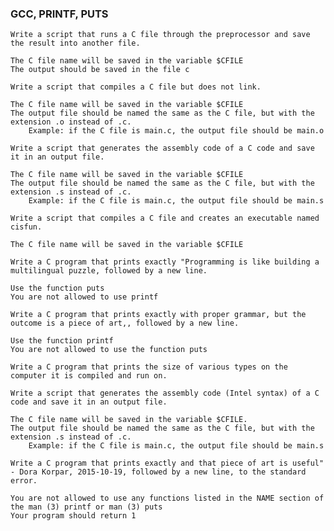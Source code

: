 ### GCC, PRINTF, PUTS

    Write a script that runs a C file through the preprocessor and save the result into another file.

    The C file name will be saved in the variable $CFILE
    The output should be saved in the file c

    Write a script that compiles a C file but does not link.

    The C file name will be saved in the variable $CFILE
    The output file should be named the same as the C file, but with the extension .o instead of .c.
        Example: if the C file is main.c, the output file should be main.o

    Write a script that generates the assembly code of a C code and save it in an output file.

    The C file name will be saved in the variable $CFILE
    The output file should be named the same as the C file, but with the extension .s instead of .c.
        Example: if the C file is main.c, the output file should be main.s

    Write a script that compiles a C file and creates an executable named cisfun.

    The C file name will be saved in the variable $CFILE

    Write a C program that prints exactly "Programming is like building a multilingual puzzle, followed by a new line.

    Use the function puts
    You are not allowed to use printf

    Write a C program that prints exactly with proper grammar, but the outcome is a piece of art,, followed by a new line.

    Use the function printf
    You are not allowed to use the function puts

    Write a C program that prints the size of various types on the computer it is compiled and run on.

    Write a script that generates the assembly code (Intel syntax) of a C code and save it in an output file.

    The C file name will be saved in the variable $CFILE.
    The output file should be named the same as the C file, but with the extension .s instead of .c.
        Example: if the C file is main.c, the output file should be main.s

    Write a C program that prints exactly and that piece of art is useful" - Dora Korpar, 2015-10-19, followed by a new line, to the standard error.

    You are not allowed to use any functions listed in the NAME section of the man (3) printf or man (3) puts
    Your program should return 1

